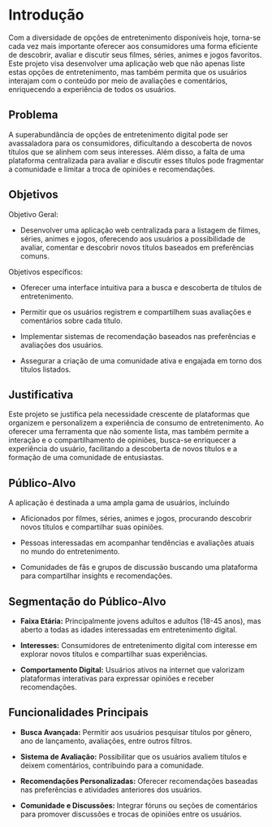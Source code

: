 # Introdução

Com a diversidade de opções de entretenimento disponíveis hoje, torna-se cada vez mais importante oferecer aos consumidores uma forma eficiente de descobrir, avaliar e discutir seus filmes, séries, animes e jogos favoritos. Este projeto visa desenvolver uma aplicação web que não apenas liste estas opções de entretenimento, mas também permita que os usuários interajam com o conteúdo por meio de avaliações e comentários, enriquecendo a experiência de todos os usuários.


## Problema
A superabundância de opções de entretenimento digital pode ser avassaladora para os consumidores, dificultando a descoberta de novos títulos que se alinhem com seus interesses. Além disso, a falta de uma plataforma centralizada para avaliar e discutir esses títulos pode fragmentar a comunidade e limitar a troca de opiniões e recomendações.


## Objetivos

Objetivo Geral:

- Desenvolver uma aplicação web centralizada para a listagem de filmes, séries, animes e jogos, oferecendo aos usuários a possibilidade de avaliar, comentar e descobrir novos títulos baseados em preferências comuns.

Objetivos específicos:

- Oferecer uma interface intuitiva para a busca e descoberta de títulos de entretenimento.

- Permitir que os usuários registrem e compartilhem suas avaliações e comentários sobre cada título.

- Implementar sistemas de recomendação baseados nas preferências e avaliações dos usuários.

- Assegurar a criação de uma comunidade ativa e engajada em torno dos títulos listados.


## Justificativa

Este projeto se justifica pela necessidade crescente de plataformas que organizem e personalizem a experiência de consumo de entretenimento. Ao oferecer uma ferramenta que não somente lista, mas também permite a interação e o compartilhamento de opiniões, busca-se enriquecer a experiência do usuário, facilitando a descoberta de novos títulos e a formação de uma comunidade de entusiastas.

## Público-Alvo

A aplicação é destinada a uma ampla gama de usuários, incluindo

- Aficionados por filmes, séries, animes e jogos, procurando descobrir novos títulos e compartilhar suas opiniões.

- Pessoas interessadas em acompanhar tendências e avaliações atuais no mundo do entretenimento.

- Comunidades de fãs e grupos de discussão buscando uma plataforma para compartilhar insights e recomendações.

## Segmentação do Público-Alvo

- **Faixa Etária:** Principalmente jovens adultos e adultos (18-45 anos), mas aberto a todas as idades interessadas em entretenimento digital.

- **Interesses:** Consumidores de entretenimento digital com interesse em explorar novos títulos e compartilhar suas experiências.

- **Comportamento Digital:** Usuários ativos na internet que valorizam plataformas interativas para expressar opiniões e receber recomendações.

## Funcionalidades Principais

- **Busca Avançada:** Permitir aos usuários pesquisar títulos por gênero, ano de lançamento, avaliações, entre outros filtros.

- **Sistema de Avaliação:** Possibilitar que os usuários avaliem títulos e deixem comentários, contribuindo para a comunidade.

- **Recomendações Personalizadas:** Oferecer recomendações baseadas nas preferências e atividades anteriores dos usuários.

- **Comunidade e Discussões:** Integrar fóruns ou seções de comentários para promover discussões e trocas de opiniões entre os usuários.